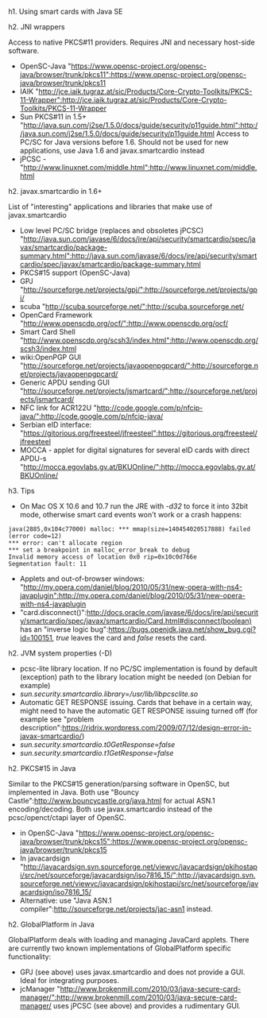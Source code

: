 h1. Using smart cards with Java SE


h2. JNI wrappers

Access to native PKCS#11 providers. Requires JNI and necessary host-side software.
 * OpenSC-Java "https://www.opensc-project.org/opensc-java/browser/trunk/pkcs11":https://www.opensc-project.org/opensc-java/browser/trunk/pkcs11
 * IAIK "http://jce.iaik.tugraz.at/sic/Products/Core-Crypto-Toolkits/PKCS-11-Wrapper":http://jce.iaik.tugraz.at/sic/Products/Core-Crypto-Toolkits/PKCS-11-Wrapper
 * Sun PKCS#11 in 1.5+ "http://java.sun.com/j2se/1.5.0/docs/guide/security/p11guide.html":http://java.sun.com/j2se/1.5.0/docs/guide/security/p11guide.html
Access to PC/SC for Java versions before 1.6. Should not be used for new applications, use Java 1.6 and javax.smartcardio instead
 * jPCSC - "http://www.linuxnet.com/middle.html":http://www.linuxnet.com/middle.html

h2. javax.smartcardio in 1.6+

List of "interesting" applications and libraries that make use of javax.smartcardio
 * Low level PC/SC bridge (replaces and obsoletes jPCSC) "http://java.sun.com/javase/6/docs/jre/api/security/smartcardio/spec/javax/smartcardio/package-summary.html":http://java.sun.com/javase/6/docs/jre/api/security/smartcardio/spec/javax/smartcardio/package-summary.html
 * PKCS#15 support (OpenSC-Java)
 * GPJ "http://sourceforge.net/projects/gpj/":http://sourceforge.net/projects/gpj/
 * scuba "http://scuba.sourceforge.net/":http://scuba.sourceforge.net/
 * OpenCard Framework "http://www.openscdp.org/ocf/":http://www.openscdp.org/ocf/
 * Smart Card Shell "http://www.openscdp.org/scsh3/index.html":http://www.openscdp.org/scsh3/index.html
 * wiki:OpenPGP GUI "http://sourceforge.net/projects/javaopenpgpcard/":http://sourceforge.net/projects/javaopenpgpcard/
 * Generic APDU sending GUI "http://sourceforge.net/projects/jsmartcard/":http://sourceforge.net/projects/jsmartcard/
 * NFC link for ACR122U "http://code.google.com/p/nfcip-java/":http://code.google.com/p/nfcip-java/
 * Serbian eID interface: "https://gitorious.org/freesteel/jfreesteel":https://gitorious.org/freesteel/jfreesteel
 * MOCCA - applet for digital signatures for several eID cards with direct APDU-s "http://mocca.egovlabs.gv.at/BKUOnline/":http://mocca.egovlabs.gv.at/BKUOnline/

h3. Tips

 * On Mac OS X 10.6 and 10.7 run the JRE with _-d32_ to force it into 32bit mode, otherwise smart card events won't work or a crash happens:
 <pre><code>java(2885,0x104c77000) malloc: *** mmap(size=140454020517888) failed (error code=12)
*** error: can't allocate region
*** set a breakpoint in malloc_error_break to debug
Invalid memory access of location 0x0 rip=0x10c0d766e
Segmentation fault: 11
</code></pre>
 * Applets and out-of-browser windows: "http://my.opera.com/daniel/blog/2010/05/31/new-opera-with-ns4-javaplugin":http://my.opera.com/daniel/blog/2010/05/31/new-opera-with-ns4-javaplugin
 * "card.disconnect()":http://docs.oracle.com/javase/6/docs/jre/api/security/smartcardio/spec/javax/smartcardio/Card.html#disconnect(boolean) has an "inverse logic bug":https://bugs.openjdk.java.net/show_bug.cgi?id=100151, _true_ leaves the card and _false_ resets the card. 

h2. JVM system properties (-D)

 * pcsc-lite library location. If no PC/SC implementation is found by default (exception) path to the library location might be needed (on Debian for example)
  * _sun.security.smartcardio.library_=_/usr/lib/libpcsclite.so_
 * Automatic GET RESPONSE issuing. Cards that behave in a certain way, might need to have the automatic GET RESPONSE issuing turned off (for example see "problem description":https://ridrix.wordpress.com/2009/07/12/design-error-in-javax-smartcardio/)
  * _sun.security.smartcardio.t0GetResponse_=_false_
  * _sun.security.smartcardio.t1GetResponse_=_false_

h2. PKCS#15 in Java

Similar to the PKCS#15 generation/parsing software in OpenSC, but implemented in Java. Both use "Bouncy Castle":http://www.bouncycastle.org/java.html for actual ASN.1 encoding/decoding. Both use javax.smartcardio instead of the pcsc/openct/ctapi layer of OpenSC.
 * in OpenSC-Java "https://www.opensc-project.org/opensc-java/browser/trunk/pkcs15":https://www.opensc-project.org/opensc-java/browser/trunk/pkcs15
 * In javacardsign "http://javacardsign.svn.sourceforge.net/viewvc/javacardsign/pkihostapi/src/net/sourceforge/javacardsign/iso7816_15/":http://javacardsign.svn.sourceforge.net/viewvc/javacardsign/pkihostapi/src/net/sourceforge/javacardsign/iso7816_15/
 * Alternative: use "Java ASN.1 compiler":http://sourceforge.net/projects/jac-asn1 instead.

h2. GlobalPlatform in Java

GlobalPlatform deals with loading and managing JavaCard applets. There are currently two known implementations of GlobalPlatform specific functionality:
 * GPJ (see above) uses javax.smartcardio and does not provide a GUI. Ideal for integrating purposes.
 * jcManager "http://www.brokenmill.com/2010/03/java-secure-card-manager/":http://www.brokenmill.com/2010/03/java-secure-card-manager/ uses jPCSC (see above) and provides a rudimentary GUI.
